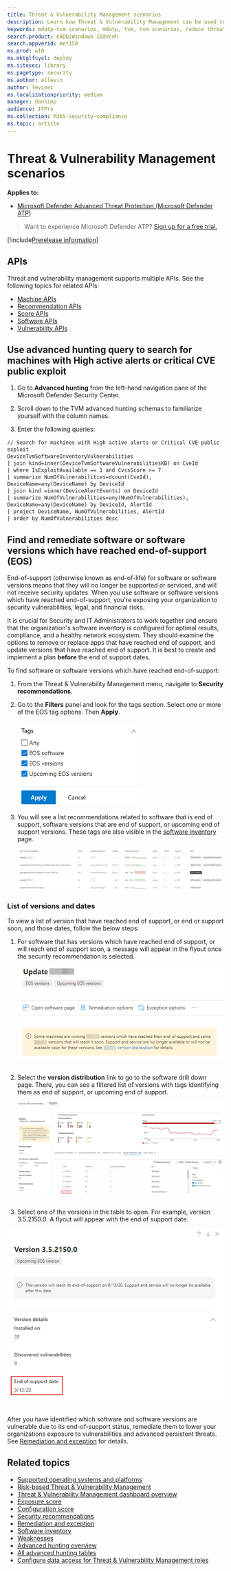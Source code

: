 ```yaml
---
title: Threat & Vulnerability Management scenarios
description: Learn how Threat & Vulnerability Management can be used to help security admins, IT admins, and SecOps collaborate in defending against security threats.
keywords: mdatp-tvm scenarios, mdatp, tvm, tvm scenarios, reduce threat & vulnerability exposure, reduce threat and vulnerability, improve security configuration, increase configuration score, increase threat & vulnerability configuration score, configuration score, exposure score, security controls 
search.product: eADQiWindows 10XVcnh
search.appverid: met150
ms.prod: w10
ms.mktglfcycl: deploy
ms.sitesec: library
ms.pagetype: security
ms.author: ellevin
author: levinec
ms.localizationpriority: medium
manager: dansimp
audience: ITPro
ms.collection: M365-security-compliance 
ms.topic: article
---
```


# Threat & Vulnerability Management scenarios

**Applies to:**

- [Microsoft Defender Advanced Threat Protection (Microsoft Defender ATP)](https://go.microsoft.com/fwlink/p/?linkid=2069559)

>Want to experience Microsoft Defender ATP? [Sign up for a free trial.](https://www.microsoft.com/microsoft-365/windows/microsoft-defender-atp?ocid=docs-wdatp-portaloverview-abovefoldlink)

[!include[Prerelease information](../../includes/prerelease.md)]

## APIs

Threat and vulnerability management supports multiple APIs. See the following topics for related APIs:

- [Machine APIs](machine.md)
- [Recommendation APIs](vulnerability.md)
- [Score APIs](score.md)
- [Software APIs](software.md)
- [Vulnerability APIs](vulnerability.md)

## Use advanced hunting query to search for machines with High active alerts or critical CVE public exploit

1. Go to **Advanced hunting** from the left-hand navigation pane of the Microsoft Defender Security Center.

2. Scroll down to the TVM advanced hunting schemas to familiarize yourself with the column names.

3. Enter the following queries:

```kusto
// Search for machines with High active alerts or Critical CVE public exploit
DeviceTvmSoftwareInventoryVulnerabilities
| join kind=inner(DeviceTvmSoftwareVulnerabilitiesKB) on CveId
| where IsExploitAvailable == 1 and CvssScore >= 7
| summarize NumOfVulnerabilities=dcount(CveId),
DeviceName=any(DeviceName) by DeviceId
| join kind =inner(DeviceAlertEvents) on DeviceId  
| summarize NumOfVulnerabilities=any(NumOfVulnerabilities),
DeviceName=any(DeviceName) by DeviceId, AlertId
| project DeviceName, NumOfVulnerabilities, AlertId  
| order by NumOfVulnerabilities desc

```

## Find and remediate software or software versions which have reached end-of-support (EOS)

End-of-support (otherwise known as end-of-life) for software or software versions means that they will no longer be supported or serviced, and will not receive security updates. When you use software or software versions which have reached end-of-support, you're exposing your organization to security vulnerabilities, legal, and financial risks.

It is crucial for Security and IT Administrators to work together and ensure that the organization's software inventory is configured for optimal results, compliance, and a healthy network ecosystem. They should examine the options to remove or replace apps that have reached end of support, and update versions that have reached end of support. It is best to create and implement a plan **before** the end of support dates.

To find software or software versions which have reached end-of-support:

1. From the Threat & Vulnerability Management menu, navigate to **Security recommendations**.
2. Go to the **Filters** panel and look for the tags section. Select one or more of the EOS tag options. Then **Apply**.

    ![Screenshot tags that say EOS software, EOS versions, and Upcoming EOS versions](images/tvm-eos-tag.png)

3. You will see a list recommendations related to software that is end of support, software versions that are end of support, or upcoming end of support versions. These tags are also visible in the [software inventory](tvm-software-inventory.md) page.

    ![Screenshot tags that say EOS software, EOS versions, and Upcoming EOS versions](images/tvm-eos-tags-column.png)

### List of versions and dates

To view a list of version that have reached end of support, or end or support soon, and those dates, follow the below steps:

1. For software that has versions which have reached end of support, or will reach end of support soon, a message will appear in the flyout once the security recommendation is selected.

    ![Screenshot of version distribution link](images/eos-upcoming-eos.png) <br><br>

2. Select the **version distribution** link to go to the software drill down page. There, you can see a filtered list of versions with tags identifying them as end of support, or upcoming end of support.

    ![Screenshot of version distribution link](images/software-drilldown-eos.png) <br><br>

3. Select one of the versions in the table to open. For example, version 3.5.2150.0. A flyout will appear with the end of support date.

![Screenshot of version distribution link](images/version-eos-date.png)<br><br>

After you have identified which software and software versions are vulnerable due to its end-of-support status, remediate them to lower your organizations exposure to vulnerabilities and advanced persistent threats. See [Remediation and exception](tvm-remediation.md) for details.

## Related topics

- [Supported operating systems and platforms](tvm-supported-os.md)
- [Risk-based Threat & Vulnerability Management](next-gen-threat-and-vuln-mgt.md)
- [Threat & Vulnerability Management dashboard overview](tvm-dashboard-insights.md)
- [Exposure score](tvm-exposure-score.md)
- [Configuration score](configuration-score.md)
- [Security recommendations](tvm-security-recommendation.md)
- [Remediation and exception](tvm-remediation.md)
- [Software inventory](tvm-software-inventory.md)
- [Weaknesses](tvm-weaknesses.md)
- [Advanced hunting overview](overview-hunting.md)
- [All advanced hunting tables](advanced-hunting-reference.md)
- [Configure data access for Threat & Vulnerability Management roles](user-roles.md#create-roles-and-assign-the-role-to-an-azure-active-directory-group)
